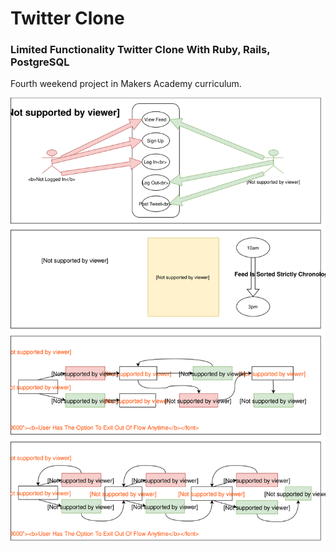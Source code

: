 
# Twitter Clone

### Limited Functionality Twitter Clone With Ruby, Rails, PostgreSQL
Fourth weekend project in Makers Academy curriculum. 
<br>

<img src="./chitter_ux.svg">
